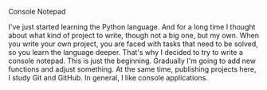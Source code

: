 Console Notepad

I've just started learning the Python language. And for a long time I thought about what kind of project to write, though not a big one, but my own. 
When you write your own project, you are faced with tasks that need to be solved, so you learn the language deeper. 
That's why I decided to try to write a console notepad. 
This is just the beginning. Gradually I'm going to add new functions and adjust something. 
At the same time, publishing projects here, I study Git and GitHub. 
In general, I like console applications.
